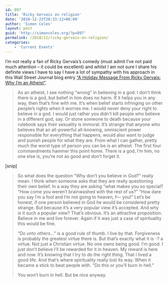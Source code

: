 ```yaml
---
id: 897
title: 'Ricky Gervais on religion'
date: '2010-12-23T20:33:12+00:00'
author: 'Simon Coles'
layout: post
guid: 'http://simoncoles.org/?p=897'
permalink: /2010/12/ricky-gervais-on-religion/
categories:
    - 'Current Events'
---
```


I’m not really a fan of Ricky Gervais’s comedy (must admit I’ve not paid much attention – it could be excellent) and whilst I am not sure I share his definite views I have to say I have a lot of sympathy with his approach in this Wall Street Journal blog entry [“A Holiday Message From Ricky Gervais: Why I’m an Atheist”](http://blogs.wsj.com/speakeasy/2010/12/19/a-holiday-message-from-ricky-gervais-why-im-an-atheist/).

> As an atheist, I see nothing “wrong” in believing in a god. I don’t think there is a god, but belief in him does no harm. If it helps you in any way, then that’s fine with me. It’s when belief starts infringing on other people’s rights when it worries me. I would never deny your right to believe in a god. I would just rather you didn’t kill people who believe in a different god, say. Or stone someone to death because your rulebook says their sexuality is immoral. It’s strange that anyone who believes that an all-powerful all-knowing, omniscient power responsible for everything that happens, would also want to judge and punish people for what they are. From what I can gather, pretty much the worst type of person you can be is an atheist. The first four commandments hammer this point home. There is a god, I’m him, no one else is, you’re not as good and don’t forget it.

\[snip\]

> So what does the question “Why don’t you believe in God?” really mean. I think when someone asks that they are really questioning their own belief. In a way they are asking “what makes you so special? “How come you weren’t brainwashed with the rest of us?” “How dare you say I’m a fool and I’m not going to heaven, f— you!” Let’s be honest, if one person believed in God he would be considered pretty strange. But because it’s a very popular view it’s accepted. And why is it such a popular view? That’s obvious. It’s an attractive proposition. Believe in me and live forever. Again if it was just a case of spirituality this would be fine.
> 
> “Do unto others…” is a good rule of thumb. I live by that. Forgiveness is probably the greatest virtue there is. But that’s exactly what it is -­? a virtue. Not just a Christian virtue. No one owns being good. I’m good. I just don’t believe I’ll be rewarded for it in heaven. My reward is here and now. It’s knowing that I try to do the right thing. That I lived a good life. And that’s where spirituality really lost its way. When it became a stick to beat people with. “Do this or you’ll burn in hell.”
> 
> You won’t burn in hell. But be nice anyway.
